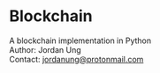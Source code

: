 # Blockchain
A blockchain implementation in Python <br />
Author: Jordan Ung <br />
Contact: <jordanung@protonmail.com>
